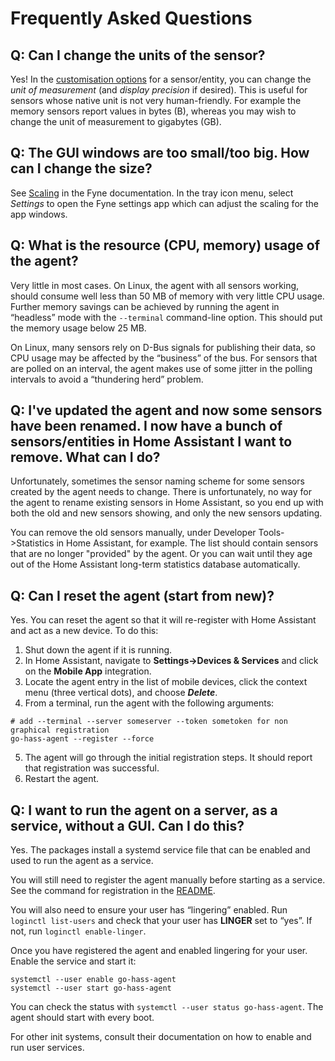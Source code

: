 <!--
 Copyright (c) 2024 Joshua Rich <joshua.rich@gmail.com>

 This software is released under the MIT License.
 https://opensource.org/licenses/MIT
-->

# Frequently Asked Questions

## Q: Can I change the units of the sensor?

Yes! In the [customisation
options](https://www.home-assistant.io/docs/configuration/customizing-devices/)
for a sensor/entity, you can change the _unit of measurement_ (and _display
precision_ if desired). This is useful for sensors whose native unit is not very
human-friendly. For example the memory sensors report values in bytes (B), whereas
you may wish to change the unit of measurement to gigabytes (GB).

## Q: The GUI windows are too small/too big. How can I change the size?

See [Scaling](https://developer.fyne.io/architecture/scaling) in the Fyne
documentation. In the tray icon menu, select _Settings_ to open the Fyne
settings app which can adjust the scaling for the app windows.

## Q: What is the resource (CPU, memory) usage of the agent?

Very little in most cases. On Linux, the agent with all sensors working, should
consume well less than 50 MB of memory with very little CPU usage. Further
memory savings can be achieved by running the agent in “headless” mode with the
`--terminal` command-line option. This should put the memory usage below 25 MB.

On Linux, many sensors rely on D-Bus signals for publishing their data, so CPU
usage may be affected by the “business” of the bus. For sensors that are polled
on an interval, the agent makes use of some jitter in the polling intervals to
avoid a “thundering herd” problem.

## Q: I've updated the agent and now some sensors have been renamed. I now have a bunch of sensors/entities in Home Assistant I want to remove. What can I do?

Unfortunately, sometimes the sensor naming scheme for some sensors created by
the agent needs to change. There is unfortunately, no way for the agent to
rename existing sensors in Home Assistant, so you end up with both the old and
new sensors showing, and only the new sensors updating.

You can remove the old sensors manually, under Developer Tools->Statistics in
Home Assistant, for example. The list should contain sensors that are no longer
"provided" by the agent. Or you can wait until they age out of the Home
Assistant long-term statistics database automatically.

## Q: Can I reset the agent (start from new)?

Yes. You can reset the agent so that it will re-register with Home Assistant and
act as a new device. To do this:

1. Shut down the agent if it is running.
2. In Home Assistant, navigate to **Settings->Devices & Services** and click on the
   **Mobile App** integration.
3. Locate the agent entry in the list of mobile devices, click the context menu
   (three vertical dots), and choose ***Delete***.
4. From a terminal, run the agent with the following arguments:

```shell
# add --terminal --server someserver --token sometoken for non graphical registration
go-hass-agent --register --force 
```

5. The agent will go through the initial registration steps. It should report
   that registration was successful.
6. Restart the agent.

## Q: I want to run the agent on a server, as a service, without a GUI. Can I do this?

Yes. The packages install a systemd service file that can be enabled and used to
run the agent as a service. 

You will still need to register the agent manually before starting as a service.
See the command for registration in the [README](../README.md#running-headless).

You will also need to ensure your user has “lingering” enabled.  Run `loginctl
list-users` and check that your user has **LINGER** set to “yes”. If not, run
`loginctl enable-linger`.

Once you have registered the agent and enabled lingering for your user. Enable
the service and start it:

```shell
systemctl --user enable go-hass-agent
systemctl --user start go-hass-agent
```

You can check the status with `systemctl --user status go-hass-agent`. The agent
should start with every boot.

For other init systems, consult their documentation on how to enable and run
user services.



